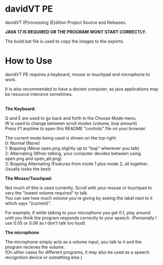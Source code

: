 # davidVT PE
 davidVT (P)rocessing (E)dition Project Source and Releases.
 
**JAVA 17 IS REQUIRED OR THE PROGRAM WONT START CORRECTLY.**
 
 The build.bat file is used to copy the images to the exports.
 
 # How to Use
 davidVT PE requires a keyboard, mouse or touchpad and microphone to work.
 
 It is also recommended to have a decent computer, as java applications may be resource intensive sometimes.
 <br><br>
 
 **The Keyboard:**
 
 Q and E are used to go back and forth in the Choose Mode menu.<br>
 W is used to change between scroll modes (volume, bop amount)<br>
 Press F1 anytime to open this README "controls" file on your browser.
 
 The current mode being used is shown on the top right:<br>
 0: Normal (None)<br>
 1: Bopping (Move open.png slightly up to "bop" whenever you talk)<br>
 2: Alternating (When talking, your computer decides between using open.png and open_alt.png)<br>
 3: Bopping Alternating (Features from mode 1 plus mode 2, all together. Usually looks the best)<br>
 
 **The Mouse/Touchpad:**
 
 Not much of this is used currently. Scroll with your mouse or touchpad to vary the "lowest volume required" to talk.<br>
 You can see how much volume you're giving by seeing the label next to it which says "(current)".
 
 For example, if while talking to your microphone you get 0.1, play around until you think the program responds correctly to your speech. (Personally I use 0.05 or 0.06 as I don't talk too loud)<br>
 
 **The microphone**
 
 The microphone simply acts as a volume input, you talk to it and the program recieves the volume.<br>
 (On other cases for different programs, it may also be used as a speech recognition device or something else.)